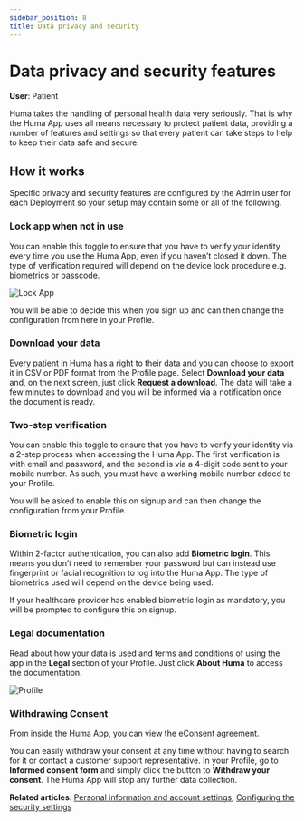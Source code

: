 ```yaml
---
sidebar_position: 8
title: Data privacy and security 
---
```

# Data privacy and security features
**User**: Patient

Huma takes the handling of personal health data very seriously. That is why the Huma App uses all means necessary to protect patient data, providing a number of features and settings so that every patient can take steps to help to keep their data safe and secure.

## How it works​

Specific privacy and security features are configured by the Admin user for each Deployment so your setup may contain some or all of the following. 

### Lock app when not in use​

You can enable this toggle to ensure that you have to verify your identity every time you use the Huma App, even if you haven’t closed it down. The type of verification required will depend on the device lock procedure e.g. biometrics or passcode. 

![Lock App](../assets/lockapp.png)

You will be able to decide this when you sign up and can then change the configuration from here in your Profile. 

### Download your data​

Every patient in Huma has a right to their data and you can choose to export it in CSV or PDF format from the Profile page. Select **Download your data** and, on the next screen, just click **Request a download**. The data will take a few minutes to download and you will be informed via a notification once the document is ready.

### Two-step verification​

You can enable this toggle to ensure that you have to verify your identity via a 2-step process when accessing the Huma App. The first verification is with email and password, and the second is via a 4-digit code sent to your mobile number. As such, you must have a working mobile number added to your Profile.

You will be asked to enable this on signup and can then change the configuration from your Profile. 

### Biometric login

Within 2-factor authentication, you can also add **Biometric login**. This means you don’t need to remember your password but can instead use fingerprint or facial recognition to log into the Huma App. The type of biometrics used will depend on the device being used.

If your healthcare provider has enabled biometric login as mandatory, you will be prompted to configure this on signup.

### Legal documentation
Read about how your data is used and terms and conditions of using the app in the **Legal** section of your Profile. Just click **About Huma** to access the documentation.

![Profile](../assets/About.png)

### Withdrawing Consent​

From inside the Huma App, you can view the eConsent agreement. 

You can easily withdraw your consent at any time without having to search for it or contact a customer support representative. In your Profile, go to **Informed consent form** and simply click the button to **Withdraw your consent**. The Huma App will stop any further data collection.

**Related articles**: [Personal information and account settings](../getting-started/personal-information-account-settings.md); [Configuring the security settings](../../admin-portal/managing-deployments/general-settings/legal-and-security-settings.md)
